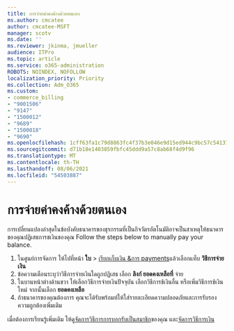 ```yaml
---
title: การจ่ายค่าคงค้างด้วยตนเอง
ms.author: cmcatee
author: cmcatee-MSFT
manager: scotv
ms.date: ''
ms.reviewer: jkinma, jmueller
audience: ITPro
ms.topic: article
ms.service: o365-administration
ROBOTS: NOINDEX, NOFOLLOW
localization_priority: Priority
ms.collection: Adm_O365
ms.custom:
- commerce_billing
- "9001506"
- "9147"
- "1500012"
- "9689"
- "1500018"
- "9690"
ms.openlocfilehash: 1cff63fa1c79d8863fc4f37b3e046e9d15ed944c9bc57c54137720a0dabd33df
ms.sourcegitcommit: d71b18e1403859fbfc45ddd9a57c8ab68f4d9f96
ms.translationtype: MT
ms.contentlocale: th-TH
ms.lasthandoff: 08/06/2021
ms.locfileid: "54503887"
---
```

# <a name="manually-pay-an-outstanding-balance"></a>การจ่ายค่าคงค้างด้วยตนเอง

การเปลี่ยนแปลงล่าสุดในข้อบังคับธนาคารของธุรกรรมที่เป็นกิจวัตรอัตโนมัติอาจเป็นสาเหตุให้ธนาคารของคุณปฏิเสธการชเงินของคุณ Follow the steps below to manually pay your balance.

1. ในศูนย์การจัดการ ให้ไปที่หน้า **ใบ**  >  [เรียกเก็บเงิน &การ payments](https://go.microsoft.com/fwlink/p/?linkid=2018806)แล้วเลือกแท็บ **วิธีการจ่ายเงิน**
2. ข้อความเตือนระบุว่าวิธีการจ่ายเงินใดถูกปฏิเสธ เลือก **ลิงก์ ยอดคงเหลือที่** จ่าย
3. ในบานหน้าต่างด้านขวา ให้เลือกวิธีการจ่ายเงินปัจจุบัน เลือกวิธีการช้เงินอื่น หรือเพิ่มวิธีการช้เงินใหม่ จากนั้นเลือก **ยอดคงเหลือ**
4. ถ้าธนาคารของคุณต้องการ คุณจะได้รับพร้อมท์ให้ใส่รายละเอียดความปลอดภัยและการรับรองความถูกต้องเพิ่มเติม

เมื่อต้องการเรียนรู้เพิ่มเติม ให้ดู[จัดการวิธีการการบอกรับเป็นสมาชิก](/microsoft-365/commerce/billing-and-payments/manage-payment-methods)ของคุณ และ[จัดการวิธีการเงิน](/microsoft-365/commerce/billing-and-payments/pay-for-your-subscription)
